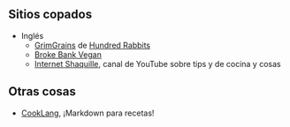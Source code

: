 ## Sitios copados

- Inglés
  - [GrimGrains](https://grimgrains.com) de [Hundred Rabbits](https://100r.co)
  - [Broke Bank Vegan](https://brokebankvegan.com)
  - [Internet Shaquille](https://www.youtube.com/c/internetshaquille), canal de YouTube sobre tips y de cocina y cosas

## Otras cosas

- [CookLang](https://cooklang.org/), ¡Markdown para recetas!

